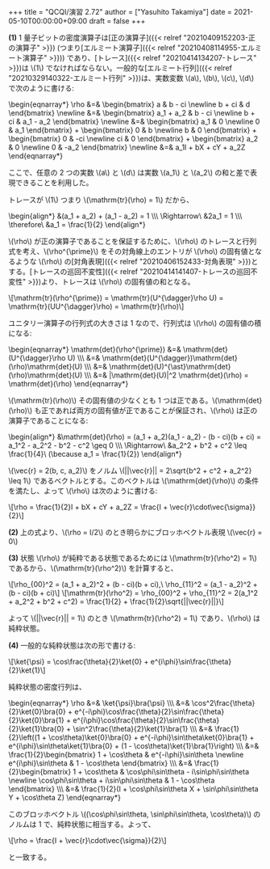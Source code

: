 +++
title = "QCQI/演習 2.72"
author = ["Yasuhito Takamiya"]
date = 2021-05-10T00:00:00+09:00
draft = false
+++

****(1)**** 1 量子ビットの密度演算子は[正の演算子]({{< relref "20210409152203-正の演算子" >}}) (つまり[エルミート演算子]({{< relref "20210408114955-エルミート演算子" >}})) であり、[トレース]({{< relref "20210414134207-トレース" >}})は \\(1\\) でなければならない。一般的な[エルミート行列]({{< relref "20210329140322-エルミート行列" >}})は、実数変数 \\(a\\), \\(b\\), \\(c\\), \\(d\\) で次のように書ける:

\begin{eqnarray\*}
  \rho &=& \begin{bmatrix}
    a & b - ci \newline
    b + ci & d
  \end{bmatrix} \newline
  &=& \begin{bmatrix}
    a\_1 + a\_2 & b - ci \newline
    b + ci & a\_1 - a\_2
  \end{bmatrix} \newline
  &=& \begin{bmatrix}
    a\_1 & 0 \newline
    0 & a\_1
  \end{bmatrix} + \begin{bmatrix}
    0 & b \newline
    b & 0
  \end{bmatrix} + \begin{bmatrix}
    0 & -ci \newline
    ci & 0
  \end{bmatrix} + \begin{bmatrix}
    a\_2 & 0 \newline
    0 & -a\_2
  \end{bmatrix} \newline
  &=& a\_1I + bX + cY + a\_2Z
\end{eqnarray\*}

ここで、任意の 2 つの実数 \\(a\\) と \\(d\\) は実数 \\(a\_1\\) と \\(a\_2\\) の和と差で表現できることを利用した。

トレースが \\(1\\) つまり \\(\mathrm{tr}(\rho) = 1\\) だから、

\begin{align\*}
  &(a\_1 + a\_2) + (a\_1 - a\_2) = 1 \\\\\\
  \Rightarrow\ &2a\_1 = 1 \\\\\\
  \therefore\ &a\_1 = \frac{1}{2}
\end{align\*}

\\(\rho\\) が正の演算子であることを保証するために、\\(\rho\\) のトレースと行列式を考え、\\(\rho^{\prime}\\) をその対角線上のエントリが \\(\rho\\) の固有値となるような \\(\rho\\) の[対角表現]({{< relref "20210406152433-対角表現" >}})とする。[トレースの巡回不変性]({{< relref "20210414141407-トレースの巡回不変性" >}})より、トレースは \\(\rho\\) の固有値の和となる。

\\[\mathrm{tr}(\rho^{\prime}) = \mathrm{tr}(U^{\dagger}\rho U) = \mathrm{tr}(UU^{\dagger}\rho) = \mathrm{tr}(\rho)\\]

ユニタリー演算子の行列式の大きさは 1 なので、行列式は \\(\rho\\) の固有値の積になる:

\begin{eqnarray\*}
  \mathrm{det}(\rho^{\prime}) &=& \mathrm{det}(U^{\dagger}\rho U) \\\\\\
  &=& \mathrm{det}(U^{\dagger})\mathrm{det}(\rho)\mathrm{det}(U) \\\\\\
  &=& \mathrm{det}(U)^{\ast}\mathrm{det}(\rho)\mathrm{det}(U) \\\\\\
  &=& |\mathrm{det}(U)|^2 \mathrm{det}(\rho) = \mathrm{det}(\rho)
\end{eqnarray\*}

\\(\mathrm{tr}(\rho)\\) その固有値の少なくとも 1 つは正である。\\(\mathrm{det}(\rho)\\) も正であれば両方の固有値が正であることが保証され、\\(\rho\\) は正の演算子であることになる:

\begin{align\*}
  &\mathrm{det}(\rho) = (a\_1 + a\_2)(a\_1 - a\_2) - (b - ci)(b + ci) = a\_1^2 - a\_2^2 - b^2 - c^2 \geq 0 \\\\\\
  \Rightarrow\ &a\_2^2 + b^2 + c^2 \leq \frac{1}{4}\ (\because a\_1 = \frac{1}{2})
\end{align\*}

\\(\vec{r} = 2(b, c, a\_2)\\) をノルム \\(||\vec{r}|| = 2\sqrt{b^2 + c^2 + a\_2^2} \leq 1\\) であるベクトルとする。このベクトルは \\(\mathrm{det}(\rho)\\) の条件を満たし、よって \\(\rho\\) は次のように書ける:

\\[\rho = \frac{1}{2}I + bX + cY + a\_2Z = \frac{I + \vec{r}\cdot\vec{\sigma}}{2}\\]

****(2)**** 上の式より、\\(\rho = I/2\\) のとき明らかにブロッホベクトル表現 \\(\vec{r} = 0\\)

****(3)**** 状態 \\(\rho\\) が純粋である状態であるためには \\(\mathrm{tr}(\rho^2) = 1\\) であるから、\\(\mathrm{tr}(\rho^2)\\) を計算すると、

\\[\rho\_{00}^2 = (a\_1 + a\_2)^2 + (b - ci)(b + ci),\ \rho\_{11}^2 = (a\_1 - a\_2)^2 + (b - ci)(b + ci)\\]
\\[\mathrm{tr}(\rho^2) = \rho\_{00}^2 + \rho\_{11}^2 = 2(a\_1^2 + a\_2^2 + b^2 + c^2) = \frac{1}{2} + \frac{1}{2}\sqrt{||\vec{r}||}\\]

よって \\(||\vec{r}|| = 1\\) のとき \\(\mathrm{tr}(\rho^2) = 1\\) であり、\\(\rho\\) は純粋状態。

****(4)**** 一般的な純粋状態は次の形で書ける:

\\[\ket{\psi} = \cos\frac{\theta}{2}\ket{0} + e^{i\phi}\sin\frac{\theta}{2}\ket{1}\\]

純粋状態の密度行列は、

\begin{eqnarray\*}
  \rho &=& \ket{\psi}\bra{\psi} \\\\\\
       &=& \cos^2\frac{\theta}{2}\ket{0}\bra{0} + e^{-i\phi}\cos\frac{\theta}{2}\sin\frac{\theta}{2}\ket{0}\bra{1} + e^{i\phi}\cos\frac{\theta}{2}\sin\frac{\theta}{2}\ket{1}\bra{0} + \sin^2\frac{\theta}{2}\ket{1}\bra{1} \\\\\\
       &=& \frac{1}{2}\left((1 + \cos\theta)\ket{0}\bra{0} + e^{-i\phi}\sin\theta\ket{0}\bra{1} + e^{i\phi}\sin\theta\ket{1}\bra{0} + (1 - \cos\theta)\ket{1}\bra{1}\right) \\\\\\
       &=& \frac{1}{2}\begin{bmatrix}
    1 + \cos\theta & e^{-i\phi}\sin\theta \newline
    e^{i\phi}\sin\theta & 1 - \cos\theta
    \end{bmatrix} \\\\\\
       &=& \frac{1}{2}\begin{bmatrix}
    1 + \cos\theta & \cos\phi\sin\theta - i\sin\phi\sin\theta \newline
    \cos\phi\sin\theta + i\sin\phi\sin\theta & 1 - \cos\theta
    \end{bmatrix} \\\\\\
       &=& \frac{1}{2}(I + \cos\phi\sin\theta X + \sin\phi\sin\theta Y + \cos\theta Z)
\end{eqnarray\*}

このブロッホベクトル \\((\cos\phi\sin\theta, \sin\phi\sin\theta, \cos\theta)\\) のノルムは 1 で、純粋状態に相当する。よって、

\\[\rho = \frac{I + \vec{r}\cdot\vec{\sigma}}{2}\\]

と一致する。
